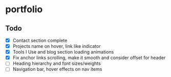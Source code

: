 # portfolio

## Todo

- [x] Contact section complete
- [x] Projects name on hover, link like indicator
- [x] Tools I Use and blog section loading animations
- [x] Fix anchor links scrolling, make it smooth and consider offset for header
- [ ] Heading hierarchy and font sizes/weights
- [ ] Navigation bar, hover effects on nav items
